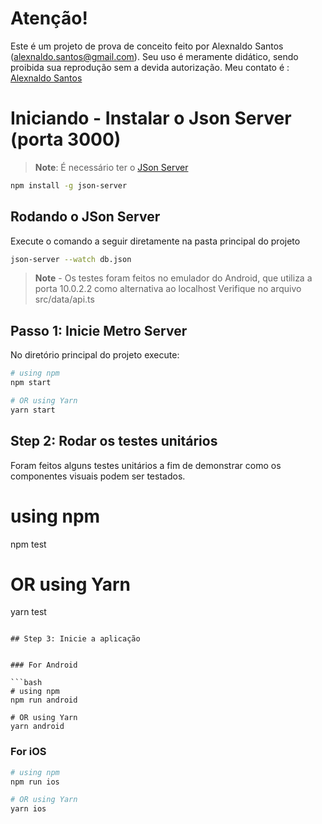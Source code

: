 # Atenção!

Este é um projeto de prova de conceito feito por Alexnaldo Santos (alexnaldo.santos@gmail.com).
Seu uso é meramente didático, sendo proibida sua reprodução sem a devida autorização.
Meu contato é : [Alexnaldo Santos](https://www.linkedin.com/in/alexnaldo/)


# Iniciando - Instalar o Json Server (porta 3000)

>**Note**: É necessário ter o [JSon Server](https://reactnative.dev/docs/environment-setup)
```bash
npm install -g json-server
```

 ## Rodando o JSon Server
Execute o comando a seguir diretamente na pasta principal do projeto

```bash
json-server --watch db.json
```
>**Note** - Os testes foram feitos no emulador do Android, que utiliza a porta 10.0.2.2 como alternativa ao localhost
Verifique no arquivo src/data/api.ts

## Passo 1: Inicie Metro Server

No diretório principal do projeto execute:

```bash
# using npm
npm start

# OR using Yarn
yarn start
```

## Step 2: Rodar os testes unitários
Foram feitos alguns testes unitários a fim de demonstrar como os componentes visuais podem ser testados.

# using npm
npm test

# OR using Yarn
yarn test
```

## Step 3: Inicie a aplicação


### For Android

```bash
# using npm
npm run android

# OR using Yarn
yarn android
```

### For iOS

```bash
# using npm
npm run ios

# OR using Yarn
yarn ios
```